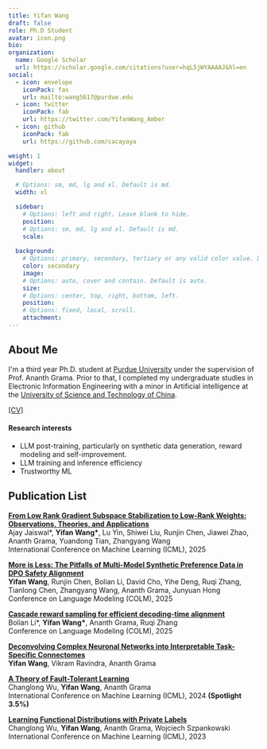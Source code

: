 ```yaml
---
title: Yifan Wang
draft: false
role: Ph.D Student
avatar: icon.png
bio: 
organization:
  name: Google Scholar
  url: https://scholar.google.com/citations?user=hqL5jWYAAAAJ&hl=en
social:
  - icon: envelope
    iconPack: fas
    url: mailto:wang5617@purdue.edu
  - icon: twitter
    iconPack: fab
    url: https://twitter.com/YifanWang_Amber
  - icon: github
    iconPack: fab
    url: https://github.com/cacayaya

weight: 1
widget:
  handler: about

  # Options: sm, md, lg and xl. Default is md.
  width: xl

  sidebar:
    # Options: left and right. Leave blank to hide.
    position:
    # Options: sm, md, lg and xl. Default is md.
    scale:
  
  background:
    # Options: primary, secondary, tertiary or any valid color value. Default is primary.
    color: secondary
    image:
    # Options: auto, cover and contain. Default is auto.
    size:
    # Options: center, top, right, bottom, left.
    position:
    # Options: fixed, local, scroll.
    attachment: 
---
```


## About Me 
I'm a third year Ph.D. student at [Purdue University](https://www.purdue.edu/) under the supervision of Prof. Ananth Grama. Prior to that, I completed my undergraduate studies in Electronic Information Engineering with a minor in Artificial intelligence at the [University of Science and Technology of China](http://en.ustc.edu.cn/). 

[[CV]](https://drive.google.com/file/d/1ZtTGymPAfETK9LGfv4clg6Y19ODMzcCh/view?usp=sharing)

#### Research interests
* LLM post-training, particularly on synthetic data generation, reward modeling and self-improvement.
* LLM training and inference efficiency
* Trustworthy ML

## Publication List
[**From Low Rank Gradient Subspace Stabilization to Low-Rank Weights: Observations, Theories, and Applications**](https://arxiv.org/abs/2407.11239)\
Ajay Jaiswal*, **Yifan Wang\***, Lu Yin, Shiwei Liu, Runjin Chen, Jiawei Zhao, Ananth Grama, Yuandong Tian, Zhangyang Wang\
International Conference on Machine Learning (ICML), 2025

[**More is Less: The Pitfalls of Multi-Model Synthetic Preference Data in DPO Safety Alignment**](https://arxiv.org/abs/2504.02193)\
**Yifan Wang**, Runjin Chen, Bolian Li, David Cho, Yihe Deng, Ruqi Zhang, Tianlong Chen, Zhangyang Wang, Ananth Grama, Junyuan Hong\
Conference on Language Modeling (COLM), 2025

[**Cascade reward sampling for efficient decoding-time alignment**](https://arxiv.org/abs/2406.16306)\
Bolian Li*, **Yifan Wang\***, Ananth Grama, Ruqi Zhang\
Conference on Language Modeling (COLM), 2025

[**Deconvolving Complex Neuronal Networks into Interpretable Task-Specific Connectomes**](https://arxiv.org/abs/2407.00201)\
**Yifan Wang**, Vikram Ravindra, Ananth Grama

[**A Theory of Fault-Tolerant Learning**](https://openreview.net/pdf?id=ooh8tkXKyR)\
Changlong Wu, **Yifan Wang**, Ananth Grama\
International Conference on Machine Learning (ICML), 2024 **(Spotlight 3.5%)**

[**Learning Functional Distributions with Private Labels**](https://proceedings.mlr.press/v202/wu23u.html)\
Changlong Wu, **Yifan Wang**, Ananth Grama, Wojciech Szpankowski\
International Conference on Machine Learning (ICML), 2023

<!-- ## NEWS
* May, 2024. I'm thrilled to start my internship at **Texas Instrument**!
* May, 2024. "A Theory of Fault-Tolerant Learning" is accepted by **ICML 2024 (spotlight 3.5\%)** !
* Apr, 2023. "Learning Functional Distributions with Private Labels" is accepted by **ICML 2023**! -->

